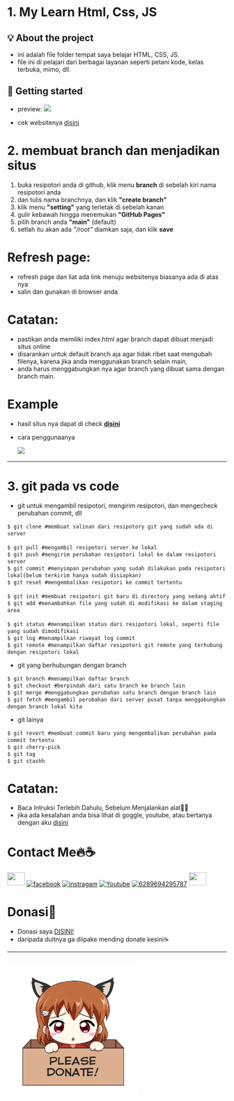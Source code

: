 # **1. My Learn Html, Css, JS**
## 💡 About the project
- ini adalah file folder tempat saya belajar HTML, CSS, JS.
- file ini di pelajari dari berbagai layanan seperti petani kode, kelas terbuka, mimo, dll.

## 🚀 Getting started
- preview:
  <img float="left" src="https://ariafatah0711.github.io/portofolio_v.1/image/project-2.png">

- cek websitenya [disini](https://ariafatah0711.github.io/html_aria/)

# **2. membuat branch dan menjadikan situs**

1. buka resipotori anda di github, klik menu <b>branch</b> di sebelah kiri nama resipotori anda
2. dan tulis nama branchnya, dan klik <b>"create branch"</b>
3. klik menu <b>"setting"</b> yang terletak di sebelah kanan
4. gulir kebawah hingga menemukan <b>"GitHub Pages"</b>
5. pilih branch anda <b>"main"</b> (default)
6. setlah itu akan ada <i>"/root"</i> diamkan saja, dan klik <b>save</b>
  
# **Refresh page:**
- refresh page dan liat ada link menuju websitenya biasanya ada di atas nya
- salin dan gunakan di browser anda

# **Catatan:**
- pastikan anda memiliki index.html agar branch dapat dibuat menjadi situs online
- disarankan untuk default branch aja agar tidak ribet saat mengubah filenya, karena jika anda menggunakan branch selain main,
- anda harus menggabungkan nya agar branch yang dibuat sama dengan branch main.

# **Example**
- hasil situs nya dapat di check <b><a href="https://ariafatah0711.github.io/html_aria/" target="blank">disini</a></b>
- cara penggunaanya

  <img float="left" src="https://i.imgur.com/Vyl8cA6.jpeg">

<hr />

# **3. git pada vs code**
- git untuk mengambil resipotori, mengirim resipotori, dan mengecheck perubahan commit, dll
```
$ git clone #membuat salinan dari resipotory git yang sudah ada di server

$ git pull #mengambil resipotori server ke lokal
$ git push #mengirim perubahan resipotori lokal ke dalam resipotori server
$ git commit #menyimpan perubahan yang sudah dilakukan pada resipotori lokal(belum terkirim hanya sudah disiapkan)
$ git reset #mengembalikan resipotori ke commit tertentu

$ git init #membuat resipotori git baru di directory yang sedang aktif
$ git add #menambahkan file yang sudah di modifikasi ke dalam staging area

$ git status #menampilkan status dari resipotori lokal, seperti file yang sudah dimodifikasi
$ git log #menampilkan riwayat log commit
$ git remote #menampilkan daftar resipotori git remote yang terhubung dengan resipotori lokal
```

- git yang berhubungan dengan branch
```
$ git branch #menampilkan daftar branch
$ git checkout #berpindah dari satu branch ke branch lain
$ git merge #menggabungkan perubahan satu branch dengan branch lain
$ git fetch #mengambil perubahan dari server pusat tanpa menggabungkan dengan branch lokal kita
```

- git lainya
```
$ git revert #membuat commit baru yang mengembalikan perubahan pada commit tertentu
$ git cherry-pick
$ git tag
$ git stashh
```

# **Catatan:**
- Baca Intruksi Terlebih Dahulu, Sebelum Menjalankan alat🌸😀
- jika ada kesalahan anda bisa lihat di goggle, youtube, atau bertanya dengan aku <a href="https://wa.me/6289509221496?text=Halo+Bang+Aria" target="blank">disini</a>

# **Contact Me🔥☕**
<p align="left">
<a href="https://www.github.com/ariafatah0711"><img height="30" width="40" src="https://camo.githubusercontent.com/b079fe922f00c4b86f1b724fbc2e8141c468794ce8adbc9b7456e5e1ad09c622/68747470733a2f2f6564656e742e6769746875622e696f2f537570657254696e7949636f6e732f696d616765732f7376672f6769746875622e737667"></a>
<a href="https://fb.com/aria.anom.9" target="blank"><img align="center" src="https://raw.githubusercontent.com/rahuldkjain/github-profile-readme-generator/master/src/images/icons/Social/facebook.svg" alt="facebook" height="30" width="40" /></a>
<a href="https://instagram.com/ariafatahanom" target="blank"><img align="center" src="https://raw.githubusercontent.com/rahuldkjain/github-profile-readme-generator/master/src/images/icons/Social/instagram.svg" alt="instragam" height="30" width="40" /></a>
<a href="https://youtube.com/@juniorgaming8876" target="blank"><img align="center" src="https://raw.githubusercontent.com/rahuldkjain/github-profile-readme-generator/master/src/images/icons/Social/youtube.svg" alt="Youtube" height="30" width="40" /></a>
<a href="https://wa.me/6289509221496?text=Halo+Bang+Aria" target="blank"><img align="center" src="https://raw.githubusercontent.com/rahuldkjain/github-profile-readme-generator/master/src/images/icons/Social/whatsapp.svg" alt="6289694295787" height="30" width="40" /></a>
<a href="https://www.messenger.com/aria.anom.9"><img height="30" width="40" src="https://camo.githubusercontent.com/0b9b5efe8bd5edcdaec78496cf9ddaf6d98cd2b2574e23d5deca0b5e7eae583a/68747470733a2f2f6564656e742e6769746875622e696f2f537570657254696e7949636f6e732f696d616765732f7376672f6d657373656e6765722e737667"></a>

# **Donasi💎**
* Donasi saya <a href="https://saweria.co/ariafatah0711">DISINI!</a>
* daripada duitnya ga diipake mending donate kesini☕
------
  
<a href="https://saweria.co/ariafatah0711"><img src="https://github.com/ariafatah0711/ariafatah0711/raw/main/asset/Donate-Box-PNG.png" alt="donate banh" height="300" width="300"></a>
------
